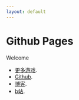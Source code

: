 ```yaml
---
layout: default
---
```


# Github Pages

Welcome

*   [更多游戏](https://xingye.me/game/index.php).
*   [Github](https://github.com/2412322029).
*   [博客](https://www.tuwenhao.xyz/wordpress/).
*   [b站](https://space.bilibili.com/361472458).


